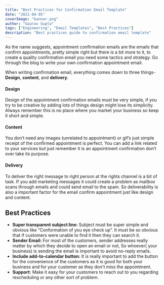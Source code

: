 ```yaml
---
title: "Best Practices for Confirmation Email Template"
date: "2021-04-05"
coverImage: "banner.png"
author: "Gaurav Gupta"
tags: ["Engineering", "Email Templates", "Best Practices"]
description: "Best practices guide to confirmation email template"
---
```


As the name suggests, appointment confirmation emails are the emails that confirm appointments, pretty simple right but there is a bit more to it, to create a quality confirmation email you need some tactics and strategy. Go through the blog to write your own confirmation appointment email.

When writing confirmation email, everything comes down to three things- **Design**, **content**, and **delivery**.

#### Design
Design of the appointment confirmation emails must be very simple, if you try to be creative by adding lots of things design might lose its simplicity. Always remember this is no place where you market your business so keep it short and simple.

#### Content
You don’t need any images (unrelated to appointment) or gif’s just simple receipt of the confirmed appointment is perfect. You can add a link related to your services but just remember it is an appointment confirmation don’t over take its purpose.

#### Delivery
To deliver the right message to right person at the rights channel is a bit of task. If you add marketing messages it could create a problem as mailbox scans through emails and could send email to the spam. So deliverability is also a important factor for the email confirm appointment just like design and content.

## Best Practices

- **Super transparent subject line:** Subject must be super simple and obvious like “Conformation of you eye check up”. It must be so obvious that if customers were unable to find it then they can search it.
- **Sender Email:** For most of the customers, sender addresses really matter by which they decide to open an email or not, So whoever( your business) is sending the email is important to avoid no-reply emails.
- **Include add-to-calendar button:** It is really important to add the button for the convenience of the customers as it is good for both your business and for your customer as they don't miss the appointment.
- **Support:** Make it easy for your customers to reach out to you regarding rescheduling or any other sort of problem.